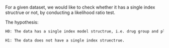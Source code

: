 

For a given dataset, we would like to check whether it has a single index structrue or not, by conducting a likelihood ratio test. 

The hypothesis: 

```diff
H0: The data has a single index model structrue, i.e. drug group and placebo group share the same alpha

H1: The data does not have a single index struectrue. 
```




















